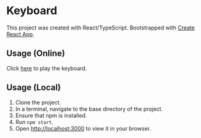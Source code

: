 # Keyboard

This project was created with React/TypeScript.
Bootstrapped with [Create React App](https://github.com/facebook/create-react-app).

## Usage (Online)

Click [here](https://www.michaelgoldpiano.com/software) to play the keyboard.

## Usage (Local)

1. Clone the project.
2. In a terminal, navigate to the base directory of the project.
3. Ensure that npm is installed.
4. Run `npm start`.
5. Open [http://localhost:3000](http://localhost:3000) to view it in your browser.